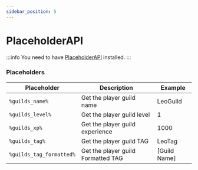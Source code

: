 ```yaml
---
sidebar_position: 5
---
```


# PlaceholderAPI

:::info
You need to have [PlaceholderAPI](https://www.spigotmc.org/resources/placeholderapi.6245/) installed.
:::

### Placeholders

| Placeholder              | Description                        | Example      |
|--------------------------|------------------------------------|--------------|
| `%guilds_name%`          | Get the player guild name          | LeoGuild     |
| `%guilds_level%`         | Get the player guild level         | 1            |
| `%guilds_xp%`            | Get the player guild experience    | 1000         |
| `%guilds_tag%`           | Get the player guild TAG           | LeoTag       |
| `%guilds_tag_formatted%` | Get the player guild Formatted TAG | [Guild Name] |